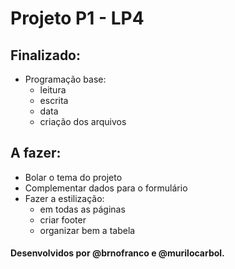 # Projeto P1 - LP4

## Finalizado:
- Programação base:
    - leitura
    - escrita
    - data
    - criação dos arquivos

## A fazer:
- Bolar o tema do projeto
- Complementar dados para o formulário
- Fazer a estilização:
    - em todas as páginas
    - criar footer
    - organizar bem a tabela


#### Desenvolvidos por @brnofranco e @murilocarbol.